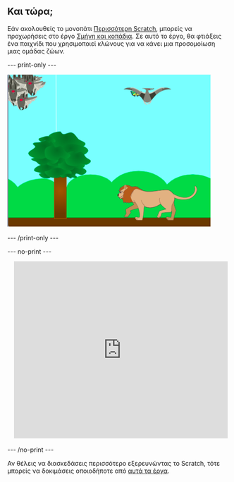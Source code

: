 ## Και τώρα;

Εάν ακολουθείς το μονοπάτι [Περισσότερη Scratch](https://projects.raspberrypi.org/el-GR/pathways/further-scratch), μπορείς να προχωρήσεις στο έργο [Σμήνη και κοπάδια](https://projects.raspberrypi.org/el-GR/projects/swarms-schools-flocks). Σε αυτό το έργο, θα φτιάξεις ένα παιχνίδι που χρησιμοποιεί κλώνους για να κάνει μια προσομοίωση μιας ομάδας ζώων.

--- print-only ---

![Σμήνη και κοπάδια](images/swarms_bats.png)

--- /print-only ---

--- no-print ---

<div class="scratch-preview" style="margin-left: 15px;">
  <iframe allowtransparency="true" width="485" height="402" src="https://scratch.mit.edu/projects/embed/546736449/?autostart=false" frameborder="0"></iframe>
</div>

--- /no-print ---

Αν θέλεις να διασκεδάσεις περισσότερο εξερευνώντας το Scratch, τότε μπορείς να δοκιμάσεις οποιοδήποτε από [αυτά τα έργα](https://projects.raspberrypi.org/el-GR/projects?software%5B%5D=scratch&curriculum%5B%5D=%201).
